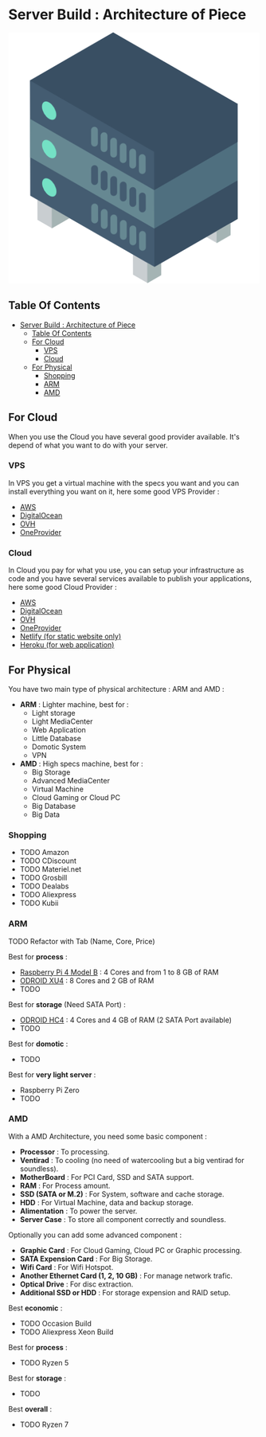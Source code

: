 # Server Build : Architecture of Piece

![Icon](../icon.png)

## Table Of Contents

- [Server Build : Architecture of Piece](#server-build--architecture-of-piece)
  - [Table Of Contents](#table-of-contents)
  - [For Cloud](#for-cloud)
    - [VPS](#vps)
    - [Cloud](#cloud)
  - [For Physical](#for-physical)
    - [Shopping](#shopping)
    - [ARM](#arm)
    - [AMD](#amd)

## For Cloud

When you use the Cloud you have several good provider available. It's depend of what you want to do with your server.

### VPS

In VPS you get a virtual machine with the specs you want and you can install everything you want on it, here some good VPS Provider :

- [AWS](https://aws.amazon.com/fr/)
- [DigitalOcean](https://www.digitalocean.com/)
- [OVH](https://www.ovhcloud.com/en/)
- [OneProvider](https://oneprovider.com/)

### Cloud

In Cloud you pay for what you use, you can setup your infrastructure as code and you have several services available to publish your applications, here some good Cloud Provider :

- [AWS](https://aws.amazon.com/fr/)
- [DigitalOcean](https://www.digitalocean.com/)
- [OVH](https://www.ovhcloud.com/en/)
- [OneProvider](https://oneprovider.com/)
- [Netlify (for static website only)](https://www.netlify.com/)
- [Heroku (for web application)](https://www.heroku.com/)

## For Physical

You have two main type of physical architecture : ARM and AMD :

- **ARM** : Lighter machine, best for :
  - Light storage
  - Light MediaCenter
  - Web Application
  - Little Database
  - Domotic System
  - VPN
- **AMD** : High specs machine, best for :
  - Big Storage
  - Advanced MediaCenter
  - Virtual Machine
  - Cloud Gaming or Cloud PC
  - Big Database
  - Big Data

### Shopping

- TODO Amazon
- TODO CDiscount
- TODO Materiel.net
- TODO Grosbill
- TODO Dealabs
- TODO Aliexpress
- TODO Kubii

### ARM

TODO Refactor with Tab (Name, Core, Price)

Best for **process** :

- [Raspberry Pi 4 Model B](https://www.raspberrypi.com/products/raspberry-pi-4-model-b/) : 4 Cores and from 1 to 8 GB of RAM
- [ODROID XU4](https://www.kubii.fr/odroid/2101-carte-odroid-xu4-avec-heat-sink-kubii-3272496009844.html) : 8 Cores and 2 GB of RAM
- TODO

Best for **storage** (Need SATA Port) :

- [ODROID HC4](https://www.kubii.fr/cartes-odroid/3162-odroid-hc4-3272496304932.html) : 4 Cores and 4 GB of RAM (2 SATA Port available)
- TODO

Best for **domotic** :

- TODO

Best for **very light server** :

- Raspberry Pi Zero
- TODO

### AMD

With a AMD Architecture, you need some basic component :

- **Processor** : To processing.
- **Ventirad** : To cooling (no need of watercooling but a big ventirad for soundless).
- **MotherBoard** : For PCI Card, SSD and SATA support.
- **RAM** : For Process amount.
- **SSD (SATA or M.2)** : For System, software and cache storage.
- **HDD** : For Virtual Machine, data and backup storage.
- **Alimentation** : To power the server.
- **Server Case** : To store all component correctly and soundless.

Optionally you can add some advanced component :

- **Graphic Card** : For Cloud Gaming, Cloud PC or Graphic processing.
- **SATA Expension Card** : For Big Storage.
- **Wifi Card** : For Wifi Hotspot.
- **Another Ethernet Card (1, 2, 10 GB)** : For manage network trafic.
- **Optical Drive** : For disc extraction.
- **Additional SSD or HDD** : For storage expension and RAID setup.

Best **economic** :

- TODO Occasion Build
- TODO Aliexpress Xeon Build

Best for **process** :

- TODO Ryzen 5

Best for **storage** :

- TODO

Best **overall** :

- TODO Ryzen 7
